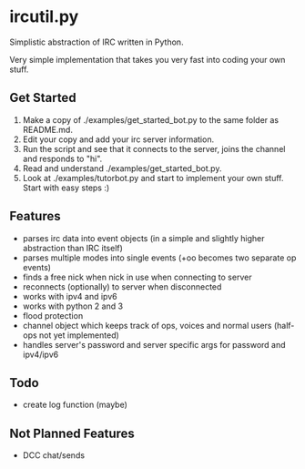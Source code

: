 # ircutil.py
Simplistic abstraction of IRC written in Python.

Very simple implementation that takes you very fast into coding your own stuff.

## Get Started
1. Make a copy of ./examples/get_started_bot.py to the same folder as README.md.
2. Edit your copy and add your irc server information.
3. Run the script and see that it connects to the server, joins the channel and responds to "hi".
4. Read and understand ./examples/get_started_bot.py.
5. Look at ./examples/tutorbot.py and start to implement your own stuff. Start with easy steps :)

## Features
- parses irc data into event objects (in a simple and slightly higher abstraction than IRC itself)
- parses multiple modes into single events (+oo becomes two separate op events)
- finds a free nick when nick in use when connecting to server
- reconnects (optionally) to server when disconnected
- works with ipv4 and ipv6
- works with python 2 and 3
- flood protection
- channel object which keeps track of ops, voices and normal users (half-ops not yet implemented)
- handles server's password and server specific args for password and ipv4/ipv6
	
## Todo
- create log function (maybe)
	
## Not Planned Features
- DCC chat/sends
